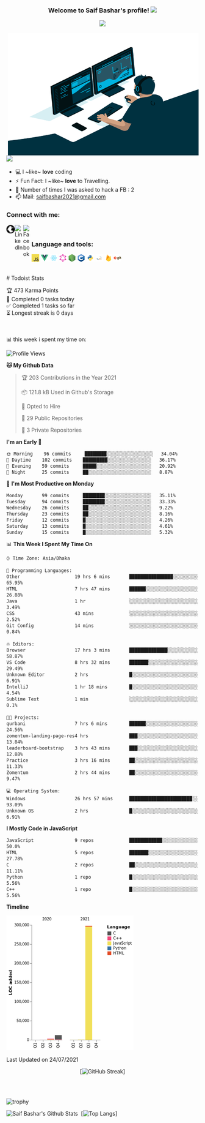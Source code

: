 <h3 align="center">
  Welcome to Saif Bashar's profile!
  <img src="https://media.giphy.com/media/hvRJCLFzcasrR4ia7z/giphy.gif" width="28">
</h3>
<p align="center">
  <a href="https://github.com/saifbashar"><img src="https://readme-typing-svg.herokuapp.com/?lines=Full-stack%20web%20and%20app%20developer;Self-taught%20UI%2FUX%20Designer;2%2B%20years%20of%20coding%20experience;Always%20learning%20new%20things&center=true&width=380&height=45"></a>
</p>


<img align="right" alt="GIF" src="https://raw.githubusercontent.com/saifbashar/saifbashar/main/code.gif" width="500" height="320" />

  
![](https://komarev.com/ghpvc/?username=saifbashar&color=green&style=flat-square&label=PROFILE+VIEWS)



  
  

- 💻 I ~like~ **love** coding
- ⚡ Fun Fact: I ~like~ **love** to Travelling.
- 🏅 Number of times I was asked to hack a FB : 2
- 📫 Mail: saifbashar2021@gmail.com

 
<!-- - Usesless Stats:
 👯 I have successfully worked on production level projects regarding android, web and backend.
currently perfecting my skills with ReactJS and Android MVVM Architecture.


-->
 ### Connect with me:

[<img align="left" alt="" width="22px" src="https://raw.githubusercontent.com/iconic/open-iconic/master/svg/globe.svg" />][website]
[<img align="left" alt="LinkedIn" width="22px" src="https://cdn.jsdelivr.net/npm/simple-icons@v3/icons/linkedin.svg" />][linkedin]
[<img align="left" alt="Facebook" width="22px" src="https://cdn.jsdelivr.net/npm/simple-icons@v3/icons/facebook.svg" />][facebook]


<br /> 


 ### Language and tools:

<code><img height="20" src="https://raw.githubusercontent.com/github/explore/80688e429a7d4ef2fca1e82350fe8e3517d3494d/topics/javascript/javascript.png"></code>
<code><img height="20" src="https://raw.githubusercontent.com/github/explore/80688e429a7d4ef2fca1e82350fe8e3517d3494d/topics/vue/vue.png"></code>
<code><img height="20" src="https://raw.githubusercontent.com/github/explore/80688e429a7d4ef2fca1e82350fe8e3517d3494d/topics/react/react.png"></code>
<code><img height="20" src="https://raw.githubusercontent.com/github/explore/5c058a388828bb5fde0bcafd4bc867b5bb3f26f3/topics/graphql/graphql.png"></code>
<code><img height="20" src="https://raw.githubusercontent.com/github/explore/80688e429a7d4ef2fca1e82350fe8e3517d3494d/topics/nodejs/nodejs.png"></code>
<code><img height="20" src="https://raw.githubusercontent.com/github/explore/80688e429a7d4ef2fca1e82350fe8e3517d3494d/topics/cpp/cpp.png"></code>
<code><img height="20" src="https://raw.githubusercontent.com/github/explore/80688e429a7d4ef2fca1e82350fe8e3517d3494d/topics/python/python.png"></code>
<code><img height="20" src="https://raw.githubusercontent.com/github/explore/80688e429a7d4ef2fca1e82350fe8e3517d3494d/topics/mysql/mysql.png"></code>
<code><img height="20" src="https://raw.githubusercontent.com/github/explore/80688e429a7d4ef2fca1e82350fe8e3517d3494d/topics/firebase/firebase.png"></code>
<code><img height="20" src="https://raw.githubusercontent.com/github/explore/80688e429a7d4ef2fca1e82350fe8e3517d3494d/topics/git/git.png"></code>

  
  


<br />
# Todoist Stats

<!-- TODO-IST:START -->
🏆  473 Karma Points           
🌸  Completed 0 tasks today           
✅  Completed 1 tasks so far           
⏳  Longest streak is 0 days
<!-- TODO-IST:END -->
<br />

📊 this week i spent my time on:
<br />

<!--START_SECTION:waka-->
![Profile Views](http://img.shields.io/badge/Profile%20Views-437-blue)

**🐱 My Github Data** 

> 🏆 203 Contributions in the Year 2021
 > 
> 📦 121.8 kB Used in Github's Storage 
 > 
> 💼 Opted to Hire
 > 
> 📜 29 Public Repositories 
 > 
> 🔑 3 Private Repositories  
 > 
**I'm an Early 🐤** 

```text
🌞 Morning    96 commits     ████████░░░░░░░░░░░░░░░░░   34.04% 
🌆 Daytime    102 commits    █████████░░░░░░░░░░░░░░░░   36.17% 
🌃 Evening    59 commits     █████░░░░░░░░░░░░░░░░░░░░   20.92% 
🌙 Night      25 commits     ██░░░░░░░░░░░░░░░░░░░░░░░   8.87%

```
📅 **I'm Most Productive on Monday** 

```text
Monday       99 commits     ████████░░░░░░░░░░░░░░░░░   35.11% 
Tuesday      94 commits     ████████░░░░░░░░░░░░░░░░░   33.33% 
Wednesday    26 commits     ██░░░░░░░░░░░░░░░░░░░░░░░   9.22% 
Thursday     23 commits     ██░░░░░░░░░░░░░░░░░░░░░░░   8.16% 
Friday       12 commits     █░░░░░░░░░░░░░░░░░░░░░░░░   4.26% 
Saturday     13 commits     █░░░░░░░░░░░░░░░░░░░░░░░░   4.61% 
Sunday       15 commits     █░░░░░░░░░░░░░░░░░░░░░░░░   5.32%

```


📊 **This Week I Spent My Time On** 

```text
⌚︎ Time Zone: Asia/Dhaka

💬 Programming Languages: 
Other                    19 hrs 6 mins       ████████████████░░░░░░░░░   65.95% 
HTML                     7 hrs 47 mins       ██████░░░░░░░░░░░░░░░░░░░   26.88% 
Java                     1 hr                ░░░░░░░░░░░░░░░░░░░░░░░░░   3.49% 
CSS                      43 mins             ░░░░░░░░░░░░░░░░░░░░░░░░░   2.52% 
Git Config               14 mins             ░░░░░░░░░░░░░░░░░░░░░░░░░   0.84%

🔥 Editors: 
Browser                  17 hrs 3 mins       ██████████████░░░░░░░░░░░   58.87% 
VS Code                  8 hrs 32 mins       ███████░░░░░░░░░░░░░░░░░░   29.49% 
Unknown Editor           2 hrs               █░░░░░░░░░░░░░░░░░░░░░░░░   6.91% 
IntelliJ                 1 hr 18 mins        █░░░░░░░░░░░░░░░░░░░░░░░░   4.54% 
Sublime Text             1 min               ░░░░░░░░░░░░░░░░░░░░░░░░░   0.1%

🐱‍💻 Projects: 
qurbani                  7 hrs 6 mins        ██████░░░░░░░░░░░░░░░░░░░   24.56% 
zomentum-landing-page-res4 hrs               ███░░░░░░░░░░░░░░░░░░░░░░   13.84% 
leaderboard-bootstrap    3 hrs 43 mins       ███░░░░░░░░░░░░░░░░░░░░░░   12.88% 
Practice                 3 hrs 16 mins       ██░░░░░░░░░░░░░░░░░░░░░░░   11.33% 
Zomentum                 2 hrs 44 mins       ██░░░░░░░░░░░░░░░░░░░░░░░   9.47%

💻 Operating System: 
Windows                  26 hrs 57 mins      ███████████████████████░░   93.09% 
Unknown OS               2 hrs               █░░░░░░░░░░░░░░░░░░░░░░░░   6.91%

```

**I Mostly Code in JavaScript** 

```text
JavaScript               9 repos             ████████████░░░░░░░░░░░░░   50.0% 
HTML                     5 repos             ███████░░░░░░░░░░░░░░░░░░   27.78% 
C                        2 repos             ██░░░░░░░░░░░░░░░░░░░░░░░   11.11% 
Python                   1 repo              █░░░░░░░░░░░░░░░░░░░░░░░░   5.56% 
C++                      1 repo              █░░░░░░░░░░░░░░░░░░░░░░░░   5.56%

```


**Timeline**

![Chart not found](https://raw.githubusercontent.com/saifbashar/saifbashar/main/charts/bar_graph.png) 


 Last Updated on 24/07/2021
<!--END_SECTION:waka-->

<div align="center">
  

[![GitHub Streak](https://github-readme-streak-stats.herokuapp.com?user=saifbashar&theme=synthwave)]
  </div>
  
<br /><br />



  ![trophy](https://github-profile-trophy.vercel.app/?username=saifbashar&theme=juicyfresh&no-frame=true&row=1&&margin-w=20&no-bg=true)

  
<img align="left" alt="Saif Bashar's Github Stats" src="https://github-readme-stats.vercel.app/api?username=saifbashar&show_icons=true" />    &nbsp;
[![Top Langs](https://github-readme-stats.vercel.app/api/top-langs?username=saifbashar&count_private=true&show_icons=true)]
  </div>

  



[website]: https://saifbashar.wordpress.com/
[facebook]: https://www.facebook.com/yepitssaif/
[linkedin]:https://www.linkedin.com/in/saifbashar/
<br/>
<br/>


